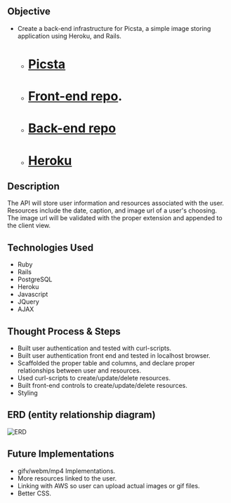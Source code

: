 ## Objective
* Create a back-end infrastructure for Picsta, a simple image storing application using Heroku, and Rails.
  - # [Picsta](https://peterchang2.github.io/picsta-full-stack-front-end-client/)
  - # [Front-end repo](https://github.com/peterchang2/picsta-full-stack-front-end-client).
  - # [Back-end repo](https://github.com/peterchang2/picsta-full-stack-back-end-api)
  - # [Heroku](https://picstafame.herokuapp.com/images)

## Description
The API will store user information and resources associated with the user. Resources include the date, caption, and image url of a user's choosing. The image url will be validated with the proper extension and appended to the client view.

## Technologies Used
* Ruby
* Rails
* PostgreSQL
* Heroku
* Javascript
* JQuery
* AJAX

## Thought Process & Steps
* Built user authentication and tested with curl-scripts.
* Built user authentication front end and tested in localhost browser.
* Scaffolded the proper table and columns, and declare proper relationships between user and resources.
* Used curl-scripts to create/update/delete resources.
* Built front-end controls to create/update/delete resources.
* Styling

## ERD (entity relationship diagram)
![ERD](https://i.imgur.com/maFeqZF.jpg?2)

## Future Implementations
* gifv/webm/mp4 Implementations.
* More resources linked to the user.
* Linking with AWS so user can upload actual images or gif files.
* Better CSS.
